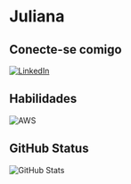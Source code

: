 # Juliana

## Conecte-se comigo
[![LinkedIn](https://img.shields.io/badge/LinkedIn-000?style=for-the-badge&logo=linkedin&logoColor=0E76A8)](https://www.linkedin.com/in/juliana-tanaka10/)

## Habilidades
![AWS](https://img.shields.io/badge/AWS-000?style=for-the-badge&logo=AWS)

## GitHub Status
![GitHub Stats](https://github-readme-stats.vercel.app/api?username=juliana-harumi&theme=transparent&bg_color=000&border_color=30A3DC&show_icons=true&icon_color=30A3DC&title_color=E94D5F&text_color=FFF)
